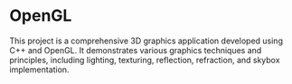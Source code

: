 # OpenGL
This project is a comprehensive 3D graphics application developed using C++ and OpenGL. It demonstrates various graphics techniques and principles, including lighting, texturing, reflection, refraction, and skybox implementation.
